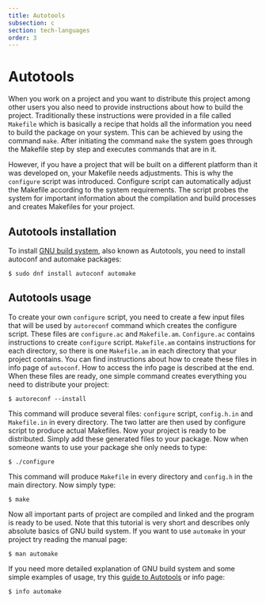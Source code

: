 ```yaml
---
title: Autotools
subsection: c
section: tech-languages
order: 3
---
```


# Autotools

When you work on a project and you want to distribute this project among other users you also need to provide instructions about how to build the project.
Traditionally these instructions were provided in a file called `Makefile` which is basically a recipe that holds all the information
you need to build the package on your system. This can be achieved by using the command `make`. After initiating the command `make`
the system goes through the Makefile step by step and executes commands that are in it.

However, if you have a project that will be built on a different platform than it was developed on, your Makefile needs adjustments.
This is why the `configure` script was introduced. Configure script can automatically adjust the Makefile according to the system
requirements. The script probes the system for important information about the compilation and build processes and creates Makefiles for your project.

## Autotools installation

To install [GNU build system](https://en.wikipedia.org/wiki/GNU_build_system), also known as Autotools, you need to install autoconf and automake packages:

```
$ sudo dnf install autoconf automake
```

## Autotools usage

To create your own `configure` script, you need to create a few input files that will be used by `autoreconf` command which
creates the configure script. These files are `configure.ac` and `Makefile.am`. `Configure.ac` contains instructions to create `configure` script.
`Makefile.am` contains instructions for each directory, so there is one `Makefile.am` in each directory that your project contains.
You can find instructions about how to create these files in info page of `autoconf`. How to access the info page is described at the end.
When these files are ready, one simple command creates everything you need to distribute your project:

```
$ autoreconf --install
```

This command will produce several files: `configure` script, `config.h.in` and `Makefile.in` in every directory. The two latter are then used
by configure script to produce actual Makefiles. Now your project is ready to be distributed. Simply add these generated files to your
package. Now when someone wants to use your package she only needs to type:

```
$ ./configure
```

This command will produce `Makefile` in every directory and `config.h` in the main directory. Now simply type:

```
$ make
```

Now all important parts of project are compiled and linked and the program is ready to be used.
Note that this tutorial is very short and describes only absolute basics of GNU build system.
If you want to use `automake` in your project try reading the manual page:

```
$ man automake
```

If you need more detailed explanation of GNU build system and some simple examples of usage,
try this [guide to Autotools](http://www.freesoftwaremagazine.com/books/autotools_a_guide_to_autoconf_automake_libtool)
or info page:

```
$ info automake
```
